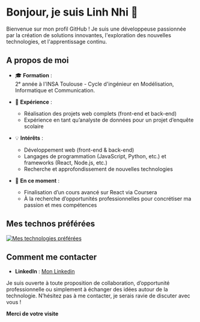 # Bonjour, je suis Linh Nhi 👋

Bienvenue sur mon profil GitHub ! Je suis une développeuse passionnée par la création de solutions innovantes, l'exploration des nouvelles technologies, et l'apprentissage continu.

## A propos de moi

- 🎓 **Formation** :  
  2ᵉ année à l'INSA Toulouse - Cycle d'ingénieur en Modélisation, Informatique et Communication.

- 💼 **Expérience** :  
  - Réalisation des projets web complets (front-end et back-end)  
  - Expérience en tant qu’analyste de données pour un projet d’enquête scolaire  

- 💡 **Intérêts** :  
  - Développement web (front-end & back-end)  
  - Langages de programmation (JavaScript, Python, etc.) et frameworks (React, Node.js, etc.)  
  - Recherche et approfondissement de nouvelles technologies  

- 🌱 **En ce moment** :  
  - Finalisation d’un cours avancé sur React via Coursera  
  - À la recherche d’opportunités professionnelles pour concrétiser ma passion et mes compétences  

## Mes technos préférées

[![Mes technologies préférées](https://skillicons.dev/icons?i=js,ts,nextjs,react,nodejs,express,html,css,python,git,bootstrap,prisma,postgres,vercel&theme=dark)](https://skillicons.dev)

<!-- > Astuce : Vous pouvez modifier la liste des icônes en fonction de vos compétences et centres d’intérêt. Consultez [Skillicons.dev](https://skillicons.dev/) pour trouver d’autres icônes. -->

## Comment me contacter

- **LinkedIn** : [Mon Linkedin](https://www.linkedin.com/in/ngoc-linh-nhi-nguyen-a0531113a/)

Je suis ouverte à toute proposition de collaboration, d’opportunité professionnelle ou simplement à échanger des idées autour de la technologie. N’hésitez pas à me contacter, je serais ravie de discuter avec vous !

**Merci de votre visite**

